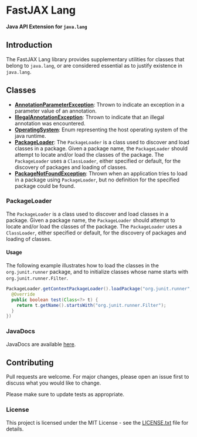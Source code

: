 # FastJAX Lang

**Java API Extension for `java.lang`**

## Introduction

The FastJAX Lang library provides supplementary utilities for classes that belong to `java.lang`, or are considered essential as to justify existence in `java.lang`.

## Classes

* **[AnnotationParameterException](src/main/java/org/fastjax/lang/AnnotationParameterException.java)**: Thrown to indicate an exception in a parameter value of an annotation.
* **[IllegalAnnotationException](src/main/java/org/fastjax/lang/IllegalAnnotationException.java)**: Thrown to indicate that an illegal annotation was encountered.
* **[OperatingSystem](src/main/java/org/fastjax/lang/OperatingSystem.java)**: Enum representing the host operating system of the java runtime.
* **[PackageLoader](src/main/java/org/fastjax/lang/PackageLoader.java)**: The `PackageLoader` is a class used to discover and load classes in a package. Given a package name, the `PackageLoader` should attempt to locate and/or load the classes of the package. The `PackageLoader` uses a `ClassLoader`, either specified or default, for the discovery of packages and loading of classes.
* **[PackageNotFoundException](src/main/java/org/fastjax/lang/PackageNotFoundException.java)**: Thrown when an application tries to load in a package using `PackageLoader`, but no definition for the specified package could be found.

### PackageLoader

The `PackageLoader` is a class used to discover and load classes in a package. Given a package name, the `PackageLoader` should attempt to locate and/or load the classes of the package. The `PackageLoader` uses a `ClassLoader`, either specified or default, for the discovery of packages and loading of classes.

#### Usage

The following example illustrates how to load the classes in the `org.junit.runner` package, and to initialize classes whose name starts with `org.junit.runner.Filter`.

```java
PackageLoader.getContextPackageLoader().loadPackage("org.junit.runner", new Predicate<Class<?>>() {
  @Override
  public boolean test(Class<?> t) {
    return t.getName().startsWith("org.junit.runner.Filter");
  }
})
```

### JavaDocs

JavaDocs are available [here](https://lang.fastjax.org/javadocs/).

## Contributing

Pull requests are welcome. For major changes, please open an issue first to discuss what you would like to change.

Please make sure to update tests as appropriate.

### License

This project is licensed under the MIT License - see the [LICENSE.txt](LICENSE.txt) file for details.